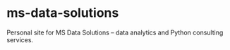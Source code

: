 # ms-data-solutions
Personal site for MS Data Solutions – data analytics and Python consulting services.
